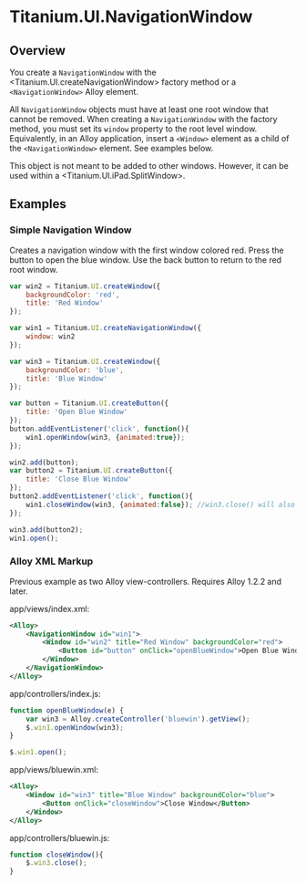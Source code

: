 # Titanium.UI.NavigationWindow

<TypeHeader/>

## Overview

You create a `NavigationWindow` with the <Titanium.UI.createNavigationWindow> factory method or
a `<NavigationWindow>` Alloy element.

All `NavigationWindow` objects must have at least one root window that cannot be removed. When
creating a `NavigationWindow` with the factory method, you must set its `window` property to the
root level window. Equivalently, in an Alloy application, insert a `<Window>` element as a child of the
`<NavigationWindow>` element. See examples below.

This object is not meant to be added to other windows. However, it can be used within a <Titanium.UI.iPad.SplitWindow>.

## Examples

### Simple Navigation Window

Creates a navigation window with the first window colored red.
Press the button to open the blue window.
Use the back button to return to the red root window.

``` js
var win2 = Titanium.UI.createWindow({
    backgroundColor: 'red',
    title: 'Red Window'
});

var win1 = Titanium.UI.createNavigationWindow({
    window: win2
});

var win3 = Titanium.UI.createWindow({
    backgroundColor: 'blue',
    title: 'Blue Window'
});

var button = Titanium.UI.createButton({
    title: 'Open Blue Window'
});
button.addEventListener('click', function(){
    win1.openWindow(win3, {animated:true});
});

win2.add(button);
var button2 = Titanium.UI.createButton({
    title: 'Close Blue Window'
});
button2.addEventListener('click', function(){
    win1.closeWindow(win3, {animated:false}); //win3.close() will also work!!
});

win3.add(button2);
win1.open();
```


### Alloy XML Markup

Previous example as two Alloy view-controllers.  Requires Alloy 1.2.2 and later.

app/views/index.xml:
``` xml
<Alloy>
    <NavigationWindow id="win1">
        <Window id="win2" title="Red Window" backgroundColor="red">
            <Button id="button" onClick="openBlueWindow">Open Blue Window</Button>
        </Window>
    </NavigationWindow>
</Alloy>
```

app/controllers/index.js:
``` js
function openBlueWindow(e) {
    var win3 = Alloy.createController('bluewin').getView();
    $.win1.openWindow(win3);
}

$.win1.open();
```

app/views/bluewin.xml:
``` xml
<Alloy>
    <Window id="win3" title="Blue Window" backgroundColor="blue">
        <Button onClick="closeWindow">Close Window</Button>
    </Window>
</Alloy>
```

app/controllers/bluewin.js:
``` js
function closeWindow(){
    $.win3.close();
}
```


<ApiDocs/>
